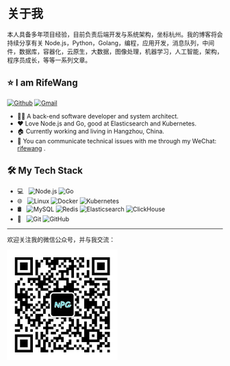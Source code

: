 # 关于我


本人具备多年项目经验，目前负责后端开发与系统架构，坐标杭州。我的博客将会持续分享有关 Node.js，Python，Golang，编程，应用开发，消息队列，中间件，数据库，容器化，云原生，大数据，图像处理，机器学习，人工智能，架构，程序员成长，等等一系列文章。

## ⭐ I am RifeWang

[![Github](https://img.shields.io/badge/-Github-000?style=flat&logo=Github&logoColor=white)](https://github.com/RifeWang)   [![Gmail](https://img.shields.io/badge/-rifewang@gmail.com-c14438?style=flat&logo=Gmail&logoColor=white&link=mailto:rifewang@gmail.com)](mailto:rifewang@gmail.com)

- 🧑‍💻 A back-end software developer and system architect.
- ❤️ Love Node.js and Go, good at Elasticsearch and Kubernetes.
- 🏠 Currently working and living in Hangzhou, China.
- 💬 You can communicate technical issues with me through my WeChat: [rifewang](./Wechat-rifewang.jpeg) .

## 🛠 My Tech Stack

- 💻 &#160; ![Node.js](https://img.shields.io/badge/-Node.js-333333?style=flat&logo=node.js)    ![Go](https://img.shields.io/badge/-Go-333333?style=flat&logo=Go)
- 🌐 &#160; ![Linux](https://img.shields.io/badge/-Linux-333333?style=flat&logo=Linux)  ![Docker](https://img.shields.io/badge/-Docker-333333?style=flat&logo=Docker)  ![Kubernetes](https://img.shields.io/badge/-Kubernetes-333333?style=flat&logo=Kubernetes)
- 🛢 &#160; ![MySQL](https://img.shields.io/badge/-MySQL-333333?style=flat&logo=mysql)  ![Redis](https://img.shields.io/badge/-Redis-333333?style=flat&logo=redis)  ![Elasticsearch](https://img.shields.io/badge/-Elasticsearch-333333?style=flat&logo=Elasticsearch)  ![ClickHouse](https://img.shields.io/badge/-ClickHouse-333333?style=flat&logo=ClickHouse)
- 🔧 &#160; ![Git](https://img.shields.io/badge/-Git-333333?style=flat&logo=git)    ![GitHub](https://img.shields.io/badge/-GitHub-333333?style=flat&logo=github)

---
欢迎关注我的微信公众号，并与我交流：

![](/images/qrcode-gh.jpg)
